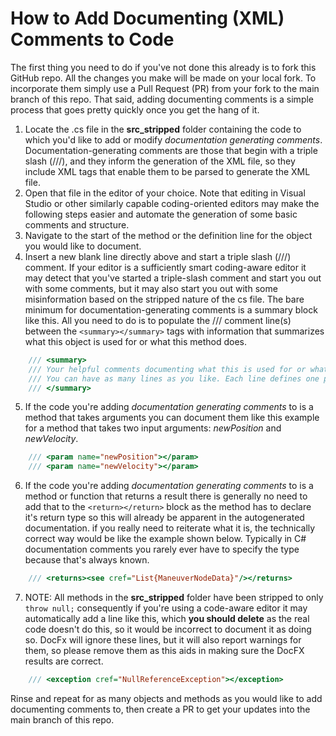 # How to Add Documenting (XML) Comments to Code
The first thing you need to do if you've not done this already is to fork this GitHub repo. All the changes you make will be made on your local fork. To incorporate them simply use a Pull Request (PR) from your fork to the main branch of this repo. That said, adding documenting comments is a simple process that goes pretty quickly once you get the hang of it.

1. Locate the .cs file in the **src_stripped** folder containing the code to which you'd like to add or modify *documentation generating comments*. Documentation-generating comments are those that begin with a triple slash (///), and they inform the generation of the XML file, so they include XML tags that enable them to be parsed to generate the XML file.
2. Open that file in the editor of your choice. Note that editing in Visual Studio or other similarly capable coding-oriented editors may make the following steps easier and automate the generation of some basic comments and structure.
3. Navigate to the start of the method or the definition line for the object you would like to document.
4. Insert a new blank line directly above and start a triple slash (///) comment. If your editor is a sufficiently smart coding-aware editor it may detect that you've started a triple-slash comment and start you out with some comments, but it may also start you out with some misinformation based on the stripped nature of the cs file. The bare minimum for documentation-generating comments is a summary block like this. All you need to do is to populate the /// comment line(s) between the `<summary></summary>` tags with information that summarizes what this object is used for or what this method does.
```cs
    /// <summary>
    /// Your helpful comments documenting what this is used for or what this does go here!
    /// You can have as many lines as you like. Each line defines one paragraph of documentation.
    /// </summary>
```
5. If the code you're adding *documentation generating comments* to is a method that takes arguments you can document them like this example for a method that takes two input arguments: *newPosition* and *newVelocity*.
```cs
    /// <param name="newPosition"></param>
    /// <param name="newVelocity"></param>
```
6. If the code you're adding *documentation generating comments* to is a method or function that returns a result there is generally no need to add that to the `<return></return>` block as the method has to declare it's return type so this will already be apparent in the autogenerated documentation. if you really need to reiterate what it is, the technically correct way would be like the example shown below. Typically in C# documentation comments you rarely ever have to specify the type because that's always known.
```cs
    /// <returns><see cref="List{ManeuverNodeData}"/></returns>
```
7. NOTE: All methods in the **src_stripped** folder have been stripped to only `throw null;` consequently if you're using a code-aware editor it may automatically add a line like this, which **you should delete** as the real code doesn't do this, so it would be incorrect to document it as doing so. DocFx will ignore these lines, but it will also report warnings for them, so please remove them as this aids in making sure the DocFX results are correct.
```cs
    /// <exception cref="NullReferenceException"></exception>
```

Rinse and repeat for as many objects and methods as you would like to add documenting comments to, then create a PR to get your updates into the main branch of this repo.
